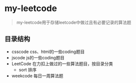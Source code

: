 # my-leetcode
> my-leetcode用于存储leetcode中做过且有必要记录的算法题
## 目录结构
- csscode css、html的一些coding题目
- jscode js的一些coding题目
- LeetCode 在力扣上做过的一些算法题目，按目录分类
  - sort 排序
- weekcode 每日一周算法题